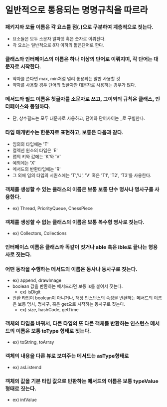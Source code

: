 # 일반적으로 통용되는 명명규칙을 따르라

### 패키지와 모듈 이름은 각 요소를 점(.)으로 구분하여 계층적으로 짓는다.
+ 요소들은 모두 소문자 알파벳 혹은 숫자로 이뤄진다.
+ 각 요소는 일반적으로 8자 이하의 짧은단어로 한다.

### 클래스와 인터페이스의 이름은 하나 이상의 단어로 이뤄지며, 각 단어는 대문자로 시작한다.
+ 약자를 쓴다면 max, min처럼 널리 통용되는 말만 사용할 것
+ 약자를 사용할 경우 단어의 첫글자만 대문자로 사용하는 경우가 많다.

### 메서드와 필드 이름은 첫글자를 소문자로 쓰고, 그이외의 규칙은 클래스, 인터페이스와 동일하다.
+ 단, 상수필드는 모두 대문자로 사용하고, 단어와 단어사이는 `_`로 구별한다.

### 타입 매개변수는 한문자로 표현하고, 보통은 다음과 같다.
+ 임의의 타입에는 'T'
+ 컬렉션 원소의 타입은 'E'
+ 맵의 키와 값에는 'K'와 'V'
+ 예외에는 'X'
+ 메서드의 반환타입에는 'R'
+ 그 외에 임의 타입의 시퀀스에는 'T','U', 'V' 혹은 'T1', 'T2', 'T3'를 사용한다.

### 객체를 생성할 수 있는 클래스의 이름은 보통 보통 단수 명사나 명사구를 사용한다.
+ ex) Thread, PriorityQueue, ChessPiece
### 객체를 생성할 수 없는 클래스의 이름은 보통 복수형 명사로 짓는다.
+ ex) Collectors, Collections
### 인터페이스 이름은 클래스와 똑같이 짓거나 able 혹은 ible로 끝나는 형용사로 짓는다.

### 어떤 동작을 수행하는 메서드의 이름은 동사나 동사구로 짓는다.
+ ex) append, drawImage
+ boolean 값을 반환하는 메서드라면 보통 is를 붙여서 짓는다.
  + ex) isDigit
+ 반환 타입이 boolean이 아니거나, 해당 인스턴스의 속성을 반환하는 메서드의 이름은 보통 명사, 명사구, 혹은 get으로 시작하는 동사구로 짓는다.
  + ex) size, hashCode, getTime

### 객체의 타입을 바꿔서, 다른 타입의 또 다른 객체를 반환하는 인스턴스 메서드의 이름은 보통 toType 형태로 짓는다.
+ ex) toString, toArray

### 객체의 내용을 다른 뷰로 보여주는 메서드는 asType형태로
+ ex) asListemd

### 객체의 값을 기본 타입 값으로 반환하는 메서드의 이름은 보통 typeValue 형태로 짓는다.
+ ex) intValue